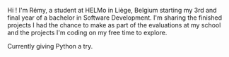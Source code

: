 Hi ! 
I'm Rémy, a student at HELMo in Liège, Belgium starting my 3rd and final year of a bachelor in Software Development.
I'm sharing the finished projects I had the chance to make as part of the evaluations at my school and the projects I'm coding on my free time to explore.

Currently giving Python a try.
